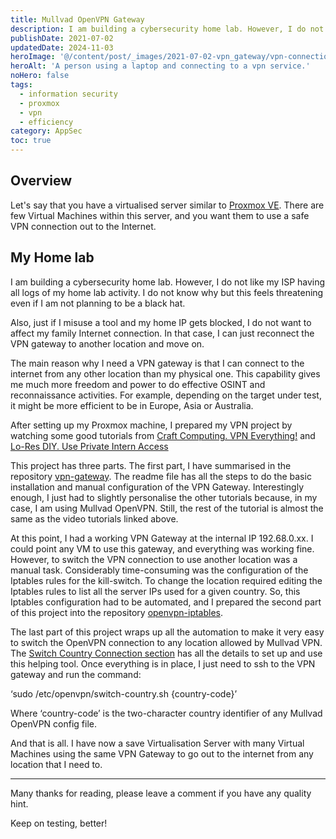 ```yaml
---
title: Mullvad OpenVPN Gateway
description: I am building a cybersecurity home lab. However, I do not like my ISP having all logs of my home lab activity. I do not know why but this feels threatening even if I am not planning to be a black hat.
publishDate: 2021-07-02
updatedDate: 2024-11-03
heroImage: '@/content/post/_images/2021-07-02-vpn_gateway/vpn-connection.jpg'
heroAlt: 'A person using a laptop and connecting to a vpn service.'
noHero: false
tags:
  - information security
  - proxmox
  - vpn
  - efficiency
category: AppSec
toc: true
---
```



## Overview

Let's say that you have a virtualised server similar to [Proxmox VE](https://www.proxmox.com/en/proxmox-ve). There are few Virtual Machines within this server, and you want them to use a safe VPN connection out to the Internet.

## My Home lab
I am building a cybersecurity home lab. However, I do not like my ISP having all logs of my home lab activity. I do not know why but this feels threatening even if I am not planning to be a black hat. 

Also, just if I misuse a tool and my home IP gets blocked, I do not want to affect my family Internet connection. In that case, I can just reconnect the VPN gateway to another location and move on.

The main reason why I need a VPN gateway is that I can connect to the internet from any other location than my physical one. This capability gives me much more freedom and power to do effective OSINT and reconnaissance activities. For example, depending on the target under test, it might be more efficient to be in Europe, Asia or Australia.

After setting up my Proxmox machine, I prepared my VPN project by watching some good tutorials from [Craft Computing. VPN Everything!](https://www.youtube.com/watch?v=xFficDCEv3c) and [Lo-Res DIY. Use Private Intern Access](https://www.youtube.com/watch?v=vBCrWs5bFsA)

This project has three parts. The first part, I have summarised in the repository [vpn-gateway](https://gitlab.com/marcandreuf/vpn-gateway). The readme file has all the steps to do the basic installation and manual configuration of the VPN Gateway. Interestingly enough, I just had to slightly personalise the other tutorials because, in my case, I am using Mullvad OpenVPN. Still, the rest of the tutorial is almost the same as the video tutorials linked above.

At this point, I had a working VPN Gateway at the internal IP 192.68.0.xx. I could point any VM to use this gateway, and everything was working fine. However, to switch the VPN connection to use another location was a manual task. Considerably time-consuming was the configuration of the Iptables rules for the kill-switch. To change the location required editing the Iptables rules to list all the server IPs used for a given country. So, this Iptables configuration had to be automated, and I prepared the second part of this project into the repository [openvpn-iptables](https://gitlab.com/marcandreuf/openvpn-iptables). 

The last part of this project wraps up all the automation to make it very easy to switch the OpenVPN connection to any location allowed by Mullvad VPN. The [Switch Country Connection section](https://gitlab.com/marcandreuf/vpn-gateway#switch-country-connection) has all the details to set up and use this helping tool. Once everything is in place, I just need to ssh to the VPN gateway and run the command:

 ‘sudo /etc/openvpn/switch-country.sh {country-code}’

Where ‘country-code’ is the two-character country identifier of any Mullvad OpenVPN config file. 

And that is all. I have now a save Virtualisation Server with many Virtual Machines using the same VPN Gateway to go out to the internet from any location that I need to. 

------
Many thanks for reading, please leave a comment if you have any quality hint.

Keep on testing, better!

